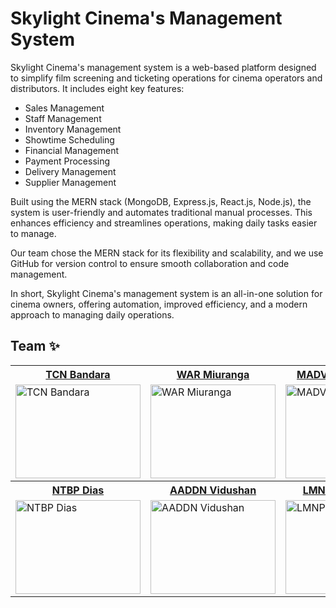 # Skylight Cinema's Management System

Skylight Cinema's management system is a web-based platform designed to simplify film screening and ticketing operations for cinema operators and distributors. It includes eight key features:

- Sales Management  
- Staff Management  
- Inventory Management  
- Showtime Scheduling  
- Financial Management  
- Payment Processing  
- Delivery Management  
- Supplier Management
  
Built using the MERN stack (MongoDB, Express.js, React.js, Node.js), the system is user-friendly and automates traditional manual processes. This enhances efficiency and streamlines operations, making daily tasks easier to manage.

Our team chose the MERN stack for its flexibility and scalability, and we use GitHub for version control to ensure smooth collaboration and code management.

In short, Skylight Cinema's management system is an all-in-one solution for cinema owners, offering automation, improved efficiency, and a modern approach to managing daily operations.

 

 ## Team ✨

 
<table>
  <tr>
    <th><a href="https://github.com/rajaprerak" target="_blank">TCN Bandara</a></th>
    <th><a href="https://github.com/example1" target="_blank">WAR Miuranga</a></th>
    <th><a href="https://github.com/example2" target="_blank">MADVG Manathunga</a></th>
    <th><a href="https://github.com/example3" target="_blank">KLTD Walalawita</a></th>
  </tr>
  <tr>
    <td><img src="https://github.com/user-attachments/assets/8742613d-8283-4770-9211-c756e81c89c1" width="200" height="150" alt="TCN Bandara"></td>
    <td><img src="https://github.com/user-attachments/assets/164af07d-75c7-4f0e-bf3d-952975fde6c7" width="200" height="150" alt="WAR Miuranga"></td>
    <td><img src="https://github.com/user-attachments/assets/f84b47cf-6a98-486b-89f9-a668a0cb6fe3" width="200" height="150" alt="MADVG Manathunga"></td>
    <td><img src="https://github.com/example3.png?size=200" width="200" height="150" alt="KLTD Walalawita"></td>
  </tr>
  <tr>
    <th><a href="https://github.com/example4" target="_blank">NTBP Dias</a></th>
    <th><a href="https://github.com/example5" target="_blank">AADDN Vidushan</a></th>
    <th><a href="https://github.com/example6" target="_blank">LMNP Gunasekara</a></th>
    <th><a href="https://github.com/example7" target="_blank">IM Pathirana</a></th>
  </tr>
  <tr>
    <td><img src="https://github.com/user-attachments/assets/44b5689d-99eb-4b24-8755-b7a25e2f261b" width="200" height="150" alt="NTBP Dias"></td>
    <td><img src="https://github.com/user-attachments/assets/c21fd3c4-1216-433e-8498-3977ecd8b199" width="200" height="150" alt="AADDN Vidushan"></td>
    <td><img src="https://github.com/user-attachments/assets/e007f11f-3ed5-490f-9f92-ef76f6e2ce62" width="200" height="150" alt="LMNP Gunasekara"></td>
    <td><img src="https://github.com/user-attachments/assets/c9b8c115-0a22-48cd-bd8b-f68f13d0a5df" width="200" height="150" alt="IM Pathirana"></td>
  </tr>
</table>
